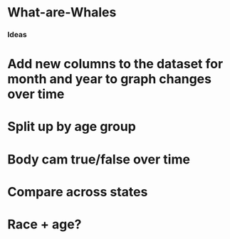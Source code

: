# What-are-Whales

### Ideas
# Add new columns to the dataset for month and year to graph changes over time
# Split up by age group
# Body cam true/false over time
# Compare across states
# Race + age? 
